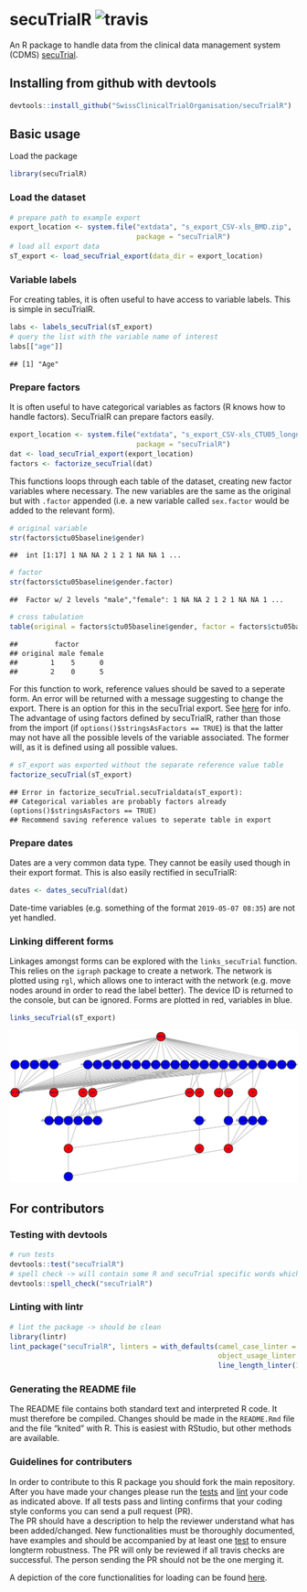 
<!-- README.md is generated from README.Rmd. Please edit that file -->

# secuTrialR ![travis](https://api.travis-ci.com/SwissClinicalTrialOrganisation/secuTrialR.svg?branch=master)

An R package to handle data from the clinical data management system
(CDMS) [secuTrial](https://www.secutrial.com/en/).

## Installing from github with devtools

``` r
devtools::install_github("SwissClinicalTrialOrganisation/secuTrialR")
```

## Basic usage

Load the package

``` r
library(secuTrialR)
```

### Load the dataset

``` r
# prepare path to example export
export_location <- system.file("extdata", "s_export_CSV-xls_BMD.zip",
                               package = "secuTrialR")
# load all export data
sT_export <- load_secuTrial_export(data_dir = export_location)
```

### Variable labels

For creating tables, it is often useful to have access to variable
labels. This is simple in secuTrialR.

``` r
labs <- labels_secuTrial(sT_export)
# query the list with the variable name of interest
labs[["age"]]
```

    ## [1] "Age"

### Prepare factors

It is often useful to have categorical variables as factors (R knows how
to handle factors). SecuTrialR can prepare factors
easily.

``` r
export_location <- system.file("extdata", "s_export_CSV-xls_CTU05_longnames_sep_ref.zip",
                               package = "secuTrialR")
dat <- load_secuTrial_export(export_location)
factors <- factorize_secuTrial(dat)
```

This functions loops through each table of the dataset, creating new
factor variables where necessary. The new variables are the same as the
original but with `.factor` appended (i.e. a new variable called
`sex.factor` would be added to the relevant form).
<!-- REFERENCE VALUES NOT EXPORTED FROM THE DATASET -->

``` r
# original variable
str(factors$ctu05baseline$gender)
```

    ##  int [1:17] 1 NA NA 2 1 2 1 NA NA 1 ...

``` r
# factor
str(factors$ctu05baseline$gender.factor)
```

    ##  Factor w/ 2 levels "male","female": 1 NA NA 2 1 2 1 NA NA 1 ...

``` r
# cross tabulation
table(original = factors$ctu05baseline$gender, factor = factors$ctu05baseline$gender.factor)
```

    ##         factor
    ## original male female
    ##        1    5      0
    ##        2    0      5

For this function to work, reference values should be saved to a
seperate form. An error will be returned with a message suggesting to
change the export. There is an option for this in the secuTrial export.
See
[here](https://swissclinicaltrialorganisation.github.io/secuTrial_recipes/export_data/)
for info. The advantage of using factors defined by secuTrialR, rather
than those from the import (if `options()$stringsAsFactors == TRUE`) is
that the latter may not have all the possible levels of the variable
associated. The former will, as it is defined using all possible values.

``` r
# sT_export was exported without the separate reference value table
factorize_secuTrial(sT_export)
```

    ## Error in factorize_secuTrial.secuTrialdata(sT_export): 
    ## Categorical variables are probably factors already (options()$stringsAsFactors == TRUE)
    ## Recommend saving reference values to seperate table in export

### Prepare dates

Dates are a very common data type. They cannot be easily used though in
their export format. This is also easily rectified in secuTrialR:

``` r
dates <- dates_secuTrial(dat)
```

Date-time variables (e.g. something of the format `2019-05-07 08:35`) are not yet handled.


### Linking different forms

Linkages amongst forms can be explored with the `links_secuTrial`
function. This relies on the `igraph` package to create a network. The
network is plotted using `rgl`, which allows one to interact with the
network (e.g. move nodes around in order to read the label better). The
device ID is returned to the console, but can be ignored. Forms are
plotted in red, variables in blue.

``` r
links_secuTrial(sT_export)
```

![](inst/extdata/map.png)
<!-- Figure has to be generated outside of the Rmd file - resize the window and select view/"fit to screen", export it to a PDF and then convert it to a PNG -->


## For contributors

### Testing with devtools

``` r
# run tests
devtools::test("secuTrialR")
# spell check -> will contain some R and secuTrial specific words which is fine
devtools::spell_check("secuTrialR")
```

### Linting with lintr

``` r
# lint the package -> should be clean
library(lintr)
lint_package("secuTrialR", linters = with_defaults(camel_case_linter = NULL,
                                                   object_usage_linter = NULL,
                                                   line_length_linter(125)))
```

### Generating the README file

The README file contains both standard text and interpreted R code. It
must therefore be compiled. Changes should be made in the `README.Rmd`
file and the file “knited” with R. This is easiest with RStudio, but
other methods are available.

### Guidelines for contributers

In order to contribute to this R package you should fork the main
repository. After you have made your changes please run the
[tests](README.md#testing-with-devtools) and
[lint](README.md#linting-with-lintr) your code as indicated above. If
all tests pass and linting confirms that your coding style conforms you
can send a pull request (PR).  
The PR should have a description to help the reviewer understand what
has been added/changed. New functionalities must be thoroughly
documented, have examples and should be accompanied by at least one
[test](tests/testthat/) to ensure longterm robustness. The PR will only
be reviewed if all travis checks are successful. The person sending the
PR should not be the one merging it.

A depiction of the core functionalities for loading can be found
[here](inst/extdata/secuTrialR.png).
